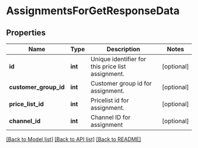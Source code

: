 # AssignmentsForGetResponseData

## Properties
Name | Type | Description | Notes
------------ | ------------- | ------------- | -------------
**id** | **int** | Unique identifier for this price list assignment. | [optional] 
**customer_group_id** | **int** | Customer group id for assignment. | [optional] 
**price_list_id** | **int** | Pricelist id for assignment. | [optional] 
**channel_id** | **int** | Channel ID for assignment | [optional] 

[[Back to Model list]](../../README.md#documentation-for-models) [[Back to API list]](../../README.md#documentation-for-api-endpoints) [[Back to README]](../../README.md)

